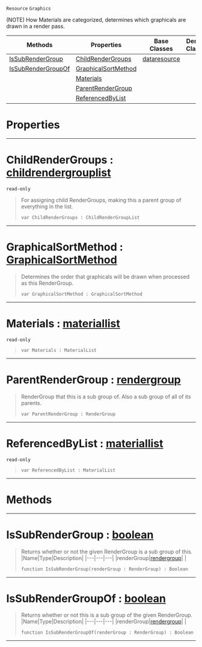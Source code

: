  `Resource` `Graphics`



(NOTE) How Materials are categorized, determines which graphicals are drawn in a render pass.

|Methods|Properties|Base Classes|Derived Classes|
|---|---|---|---|
|[ IsSubRenderGroup](https://github.com/zeroengineteam/ZeroDocs/code_reference/class_reference/rendergroup.markdown#issubrendergroup-zero-en)|[ ChildRenderGroups](https://github.com/zeroengineteam/ZeroDocs/code_reference/class_reference/rendergroup.markdown#childrendergroups-zero-e)|[dataresource](https://github.com/zeroengineteam/ZeroDocs/code_reference/class_reference/dataresource.markdown)| |
|[ IsSubRenderGroupOf](https://github.com/zeroengineteam/ZeroDocs/code_reference/class_reference/rendergroup.markdown#issubrendergroupof-zero)|[ GraphicalSortMethod](https://github.com/zeroengineteam/ZeroDocs/code_reference/class_reference/rendergroup.markdown#graphicalsortmethod-zero)| | |
| |[ Materials](https://github.com/zeroengineteam/ZeroDocs/code_reference/class_reference/rendergroup.markdown#materials-zero-engine-do)| | |
| |[ ParentRenderGroup](https://github.com/zeroengineteam/ZeroDocs/code_reference/class_reference/rendergroup.markdown#parentrendergroup-zero-e)| | |
| |[ ReferencedByList](https://github.com/zeroengineteam/ZeroDocs/code_reference/class_reference/rendergroup.markdown#referencedbylist-zero-en)| | |


 #  Properties


---  
 #  ChildRenderGroups : [childrendergrouplist](https://github.com/zeroengineteam/ZeroDocs/code_reference/class_reference/childrendergrouplist.markdown)

 `read-only`

> For assigning child RenderGroups, making this a parent group of everything in the list.
> ``` lang=cpp, name=Zilch
> var ChildRenderGroups : ChildRenderGroupList


---  
 #  GraphicalSortMethod : [GraphicalSortMethod](https://github.com/zeroengineteam/ZeroDocs/code_reference/enum_reference.markdown#graphicalsortmethod)

> Determines the order that graphicals will be drawn when processed as this RenderGroup.
> ``` lang=cpp, name=Zilch
> var GraphicalSortMethod : GraphicalSortMethod


---  
 #  Materials : [materiallist](https://github.com/zeroengineteam/ZeroDocs/code_reference/class_reference/materiallist.markdown)

 `read-only`

> 
> ``` lang=cpp, name=Zilch
> var Materials : MaterialList


---  
 #  ParentRenderGroup : [rendergroup](https://github.com/zeroengineteam/ZeroDocs/code_reference/class_reference/rendergroup.markdown)

> RenderGroup that this is a sub group of. Also a sub group of all of its parents.
> ``` lang=cpp, name=Zilch
> var ParentRenderGroup : RenderGroup


---  
 #  ReferencedByList : [materiallist](https://github.com/zeroengineteam/ZeroDocs/code_reference/class_reference/materiallist.markdown)

 `read-only`

> 
> ``` lang=cpp, name=Zilch
> var ReferencedByList : MaterialList


---  
 #  Methods


---  
 #  IsSubRenderGroup : [boolean](https://github.com/zeroengineteam/ZeroDocs/code_reference/zilch_base_types/boolean.markdown)

> Returns whether or not the given RenderGroup is a sub group of this.
> |Name|Type|Description|
> |---|---|---|
> |renderGroup|[rendergroup](https://github.com/zeroengineteam/ZeroDocs/code_reference/class_reference/rendergroup.markdown)| |
> ``` lang=cpp, name=Zilch
> function IsSubRenderGroup(renderGroup : RenderGroup) : Boolean
> ``` 


---  
 #  IsSubRenderGroupOf : [boolean](https://github.com/zeroengineteam/ZeroDocs/code_reference/zilch_base_types/boolean.markdown)

> Returns whether or not this is a sub group of the given RenderGroup.
> |Name|Type|Description|
> |---|---|---|
> |renderGroup|[rendergroup](https://github.com/zeroengineteam/ZeroDocs/code_reference/class_reference/rendergroup.markdown)| |
> ``` lang=cpp, name=Zilch
> function IsSubRenderGroupOf(renderGroup : RenderGroup) : Boolean
> ``` 


---  
 

 